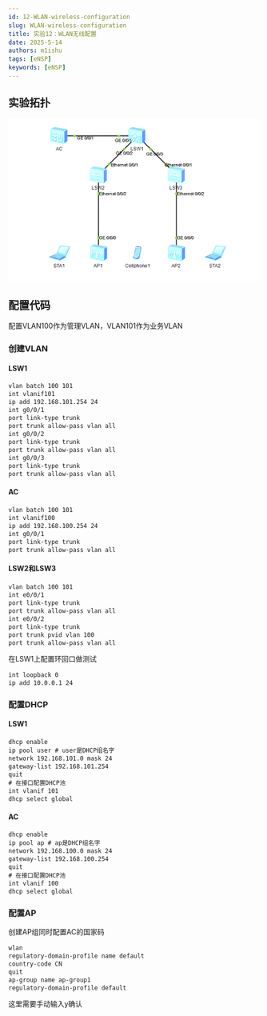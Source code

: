 ```yaml
---
id: 12-WLAN-wireless-configuration
slug: WLAN-wireless-configuration
title: 实验12：WLAN无线配置
date: 2025-5-14
authors: m1ishu
tags: [eNSP]
keywords: [eNSP]
---
```

## 实验拓扑

![1747273124165](image/12.WLAN无线配置/1747273124165.png)

## 配置代码

配置VLAN100作为管理VLAN，VLAN101作为业务VLAN

### 创建VLAN

#### LSW1

```
vlan batch 100 101
int vlanif101
ip add 192.168.101.254 24
int g0/0/1
port link-type trunk
port trunk allow-pass vlan all
int g0/0/2
port link-type trunk
port trunk allow-pass vlan all
int g0/0/3
port link-type trunk
port trunk allow-pass vlan all
```

#### AC

```
vlan batch 100 101
int vlanif100
ip add 192.168.100.254 24
int g0/0/1
port link-type trunk
port trunk allow-pass vlan all
```

#### LSW2和LSW3

```
vlan batch 100 101
int e0/0/1
port link-type trunk
port trunk allow-pass vlan all
int e0/0/2
port link-type trunk
port trunk pvid vlan 100
port trunk allow-pass vlan all
```

在LSW1上配置环回口做测试

```
int loopback 0
ip add 10.0.0.1 24
```

### 配置DHCP

#### LSW1

```
dhcp enable
ip pool user # user是DHCP组名字
network 192.168.101.0 mask 24
gateway-list 192.168.101.254
quit
# 在接口配置DHCP池
int vlanif 101
dhcp select global
```

#### AC

```
dhcp enable
ip pool ap # ap是DHCP组名字
network 192.168.100.0 mask 24
gateway-list 192.168.100.254
quit
# 在接口配置DHCP池
int vlanif 100
dhcp select global
```

### 配置AP

创建AP组同时配置AC的国家码

```
wlan
regulatory-domain-profile name default
country-code CN
quit
ap-group name ap-group1
regulatory-domain-profile default
```

这里需要手动输入y确认
